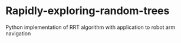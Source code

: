 # Rapidly-exploring-random-trees
Python implementation of RRT algorithm with application to robot arm navigation

